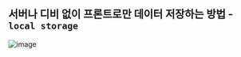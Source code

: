 ## 서버나 디비 없이 프론트로만 데이터 저장하는 방법 - `local storage`
![image](https://user-images.githubusercontent.com/61215550/202375501-176d3752-7b1c-429c-a34b-4beda9fc6497.png)
